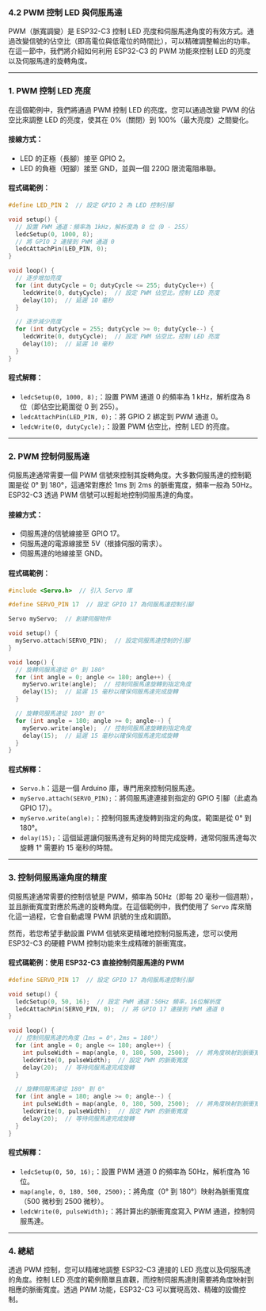 ### 4.2 **PWM 控制 LED 與伺服馬達**

PWM（脈寬調變）是 ESP32-C3 控制 LED 亮度和伺服馬達角度的有效方式。通過改變信號的佔空比（即高電位與低電位的時間比），可以精確調整輸出的功率。在這一節中，我們將介紹如何利用 ESP32-C3 的 PWM 功能來控制 LED 的亮度以及伺服馬達的旋轉角度。

---

### 1. **PWM 控制 LED 亮度**

在這個範例中，我們將通過 PWM 控制 LED 的亮度。您可以通過改變 PWM 的佔空比來調整 LED 的亮度，使其在 0%（關閉）到 100%（最大亮度）之間變化。

#### **接線方式**：
- LED 的正極（長腳）接至 GPIO 2。
- LED 的負極（短腳）接至 GND，並與一個 220Ω 限流電阻串聯。

#### **程式碼範例：**

```cpp
#define LED_PIN 2  // 設定 GPIO 2 為 LED 控制引腳

void setup() {
  // 設置 PWM 通道：頻率為 1kHz，解析度為 8 位（0 - 255）
  ledcSetup(0, 1000, 8);  
  // 將 GPIO 2 連接到 PWM 通道 0
  ledcAttachPin(LED_PIN, 0);  
}

void loop() {
  // 逐步增加亮度
  for (int dutyCycle = 0; dutyCycle <= 255; dutyCycle++) {
    ledcWrite(0, dutyCycle);  // 設定 PWM 佔空比，控制 LED 亮度
    delay(10);  // 延遲 10 毫秒
  }

  // 逐步減少亮度
  for (int dutyCycle = 255; dutyCycle >= 0; dutyCycle--) {
    ledcWrite(0, dutyCycle);  // 設定 PWM 佔空比，控制 LED 亮度
    delay(10);  // 延遲 10 毫秒
  }
}
```

#### **程式解釋：**
- `ledcSetup(0, 1000, 8);`：設置 PWM 通道 0 的頻率為 1 kHz，解析度為 8 位（即佔空比範圍從 0 到 255）。
- `ledcAttachPin(LED_PIN, 0);`：將 GPIO 2 綁定到 PWM 通道 0。
- `ledcWrite(0, dutyCycle);`：設置 PWM 佔空比，控制 LED 的亮度。

---

### 2. **PWM 控制伺服馬達**

伺服馬達通常需要一個 PWM 信號來控制其旋轉角度。大多數伺服馬達的控制範圍是從 0° 到 180°，這通常對應於 1ms 到 2ms 的脈衝寬度，頻率一般為 50Hz。ESP32-C3 透過 PWM 信號可以輕鬆地控制伺服馬達的角度。

#### **接線方式**：
- 伺服馬達的信號線接至 GPIO 17。
- 伺服馬達的電源線接至 5V（根據伺服的需求）。
- 伺服馬達的地線接至 GND。

#### **程式碼範例：**

```cpp
#include <Servo.h>  // 引入 Servo 庫

#define SERVO_PIN 17  // 設定 GPIO 17 為伺服馬達控制引腳

Servo myServo;  // 創建伺服物件

void setup() {
  myServo.attach(SERVO_PIN);  // 設定伺服馬達控制的引腳
}

void loop() {
  // 旋轉伺服馬達從 0° 到 180°
  for (int angle = 0; angle <= 180; angle++) {
    myServo.write(angle);  // 控制伺服馬達旋轉到指定角度
    delay(15);  // 延遲 15 毫秒以確保伺服馬達完成旋轉
  }

  // 旋轉伺服馬達從 180° 到 0°
  for (int angle = 180; angle >= 0; angle--) {
    myServo.write(angle);  // 控制伺服馬達旋轉到指定角度
    delay(15);  // 延遲 15 毫秒以確保伺服馬達完成旋轉
  }
}
```

#### **程式解釋：**
- `Servo.h`：這是一個 Arduino 庫，專門用來控制伺服馬達。
- `myServo.attach(SERVO_PIN);`：將伺服馬達連接到指定的 GPIO 引腳（此處為 GPIO 17）。
- `myServo.write(angle);`：控制伺服馬達旋轉到指定的角度。範圍是從 0° 到 180°。
- `delay(15);`：這個延遲讓伺服馬達有足夠的時間完成旋轉，通常伺服馬達每次旋轉 1° 需要約 15 毫秒的時間。

---

### 3. **控制伺服馬達角度的精度**

伺服馬達通常需要的控制信號是 PWM，頻率為 50Hz（即每 20 毫秒一個週期），並且脈衝寬度對應於馬達的旋轉角度。在這個範例中，我們使用了 `Servo` 库來簡化這一過程，它會自動處理 PWM 訊號的生成和調節。

然而，若您希望手動設置 PWM 信號來更精確地控制伺服馬達，您可以使用 ESP32-C3 的硬體 PWM 控制功能來生成精確的脈衝寬度。

#### **程式碼範例：使用 ESP32-C3 直接控制伺服馬達的 PWM**

```cpp
#define SERVO_PIN 17  // 設定 GPIO 17 為伺服馬達控制引腳

void setup() {
  ledcSetup(0, 50, 16);  // 設定 PWM 通道：50Hz 頻率，16位解析度
  ledcAttachPin(SERVO_PIN, 0);  // 將 GPIO 17 連接到 PWM 通道 0
}

void loop() {
  // 控制伺服馬達的角度（1ms = 0°，2ms = 180°）
  for (int angle = 0; angle <= 180; angle++) {
    int pulseWidth = map(angle, 0, 180, 500, 2500);  // 將角度映射到脈衝寬度（微秒）
    ledcWrite(0, pulseWidth);  // 設定 PWM 的脈衝寬度
    delay(20);  // 等待伺服馬達完成旋轉
  }

  // 旋轉伺服馬達從 180° 到 0°
  for (int angle = 180; angle >= 0; angle--) {
    int pulseWidth = map(angle, 0, 180, 500, 2500);  // 將角度映射到脈衝寬度（微秒）
    ledcWrite(0, pulseWidth);  // 設定 PWM 的脈衝寬度
    delay(20);  // 等待伺服馬達完成旋轉
  }
}
```

#### **程式解釋：**
- `ledcSetup(0, 50, 16);`：設置 PWM 通道 0 的頻率為 50Hz，解析度為 16 位。
- `map(angle, 0, 180, 500, 2500);`：將角度（0° 到 180°）映射為脈衝寬度（500 微秒到 2500 微秒）。
- `ledcWrite(0, pulseWidth);`：將計算出的脈衝寬度寫入 PWM 通道，控制伺服馬達。

---

### 4. **總結**

透過 PWM 控制，您可以精確地調整 ESP32-C3 連接的 LED 亮度以及伺服馬達的角度。控制 LED 亮度的範例簡單且直觀，而控制伺服馬達則需要將角度映射到相應的脈衝寬度。透過 PWM 功能，ESP32-C3 可以實現高效、精確的設備控制。